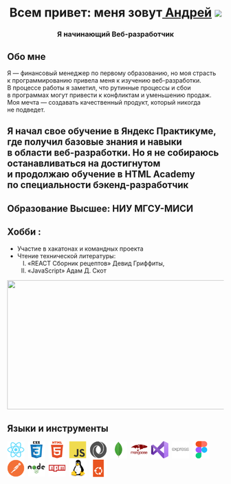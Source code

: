 <h1 align="center">Всем привет: меня зовут<a href="https://daniilshat.ru/" target="_blank"> Андрей</a> 
<img src="https://github.com/blackcater/blackcater/raw/main/images/Hi.gif" height="32"/></h1>
<h3 align="center">Я начинающий Веб-разработчик</h3>

**Обо мне**
------------------------------------------------------------------
Я — финансовый менеджер по первому образованию, но моя страсть к программированию привела меня к изучению веб-разработки. В процессе работы я заметил, что рутинные процессы и сбои в программах могут привести к конфликтам и уменьшению продаж. Моя мечта — создавать качественный продукт, который никогда не подведет.

Я начал свое обучение в Яндекс Практикуме, где получил базовые знания и навыки в области веб-разработки. Но я не собираюсь останавливаться на достигнутом и продолжаю обучение в HTML Academy по специальности бэкенд-разработчик
------------------------------------------------------------------
**Образование Высшее:** НИУ МГСУ-МИСИ
------------------------------------------------------------------

**Хобби :**
------------------------------------------------------------------


* Участие в хакатонах и командных проекта 
* Чтение технической литературы: 
  <ol type="I">
    <li>«REACT Сборник рецептов» Девид Гриффиты,</li>
    <li>«JavaScript» Адам Д. Скот</li>
  </ol>


<div align="center">
  <img src="https://media.giphy.com/media/dWesBcTLavkZuG35MI/giphy.gif" width="600" height="300"/>
</div>

Языки и инструменты
--------------------------------------------------------------------
<div>
  <img src="https://github.com/devicons/devicon/blob/master/icons/react/react-original.svg" title="Java" alt="REACT" width="40" height="40"/>&nbsp;
  <img src="https://github.com/devicons/devicon/blob/master/icons/css3/css3-original-wordmark.svg" title="CSS3" alt="Java" width="40" height="40"/>&nbsp;
  <img src="https://github.com/devicons/devicon/blob/master/icons/html5/html5-plain-wordmark.svg" title="HTML" alt="Java" width="40" height="40"/>&nbsp;
  <img src="https://github.com/devicons/devicon/blob/master/icons/javascript/javascript-original.svg" title="javascript" alt="Java" width="40" height="40"/>&nbsp;
  <img src="https://github.com/devicons/devicon/blob/master/icons/json/json-plain.svg" title="json" alt="Java" width="40" height="40"/>&nbsp;
  <img src="https://github.com/devicons/devicon/blob/master/icons/mongodb/mongodb-original.svg" title="mongodb" alt="Java" width="40" height="40"/>&nbsp;
 <img src="https://github.com/devicons/devicon/blob/master/icons/mongoose/mongoose-original-wordmark.svg" title="mongoose" alt="Java" width="40" height="40"/>&nbsp;
 <img src="https://github.com/devicons/devicon/blob/master/icons/visualstudio/visualstudio-original.svg" title="visualstudio" alt="Java" width="40" height="40"/>&nbsp;
 <img src="https://github.com/devicons/devicon/blob/master/icons/express/express-original-wordmark.svg" title="express" alt="Java" width="40" height="40"/>&nbsp;
 <img src="https://github.com/devicons/devicon/blob/master/icons/figma/figma-original.svg" title="figma" alt="Java" width="40" height="40"/>&nbsp;
<img src="https://github.com/devicons/devicon/blob/master/icons/postman/postman-original.svg" title="postman" alt="postman" width="40" height="40"/>&nbsp;
<img src="https://github.com/devicons/devicon/blob/master/icons/nodejs/nodejs-original-wordmark.svg" title="nodejs" alt="nodejs" width="40" height="40"/>&nbsp;
<img src="https://github.com/devicons/devicon/blob/master/icons/npm/npm-original-wordmark.svg" title="npm" alt="npm" width="40" height="40"/>&nbsp;
<img src="https://github.com/devicons/devicon/blob/master/icons/linux/linux-original.svg" title="linux" alt="linux" width="40" height="40"/>&nbsp;
  <img src="https://github.com/devicons/devicon/blob/master/icons/ubuntu/ubuntu-original.svg" title="ubuntu" alt="ubuntu" width="40" height="40"/>&nbsp;
</div>


